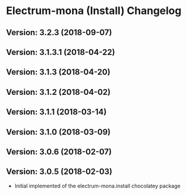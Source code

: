 # Electrum-mona (Install) Changelog

## Version: 3.2.3 (2018-09-07)

## Version: 3.1.3.1 (2018-04-22)

## Version: 3.1.3 (2018-04-20)

## Version: 3.1.2 (2018-04-02)

## Version: 3.1.1 (2018-03-14)

## Version: 3.1.0 (2018-03-09)

## Version: 3.0.6 (2018-02-07)

## Version: 3.0.5 (2018-02-03)
- Initial implemented of the electrum-mona.install chocolatey package
